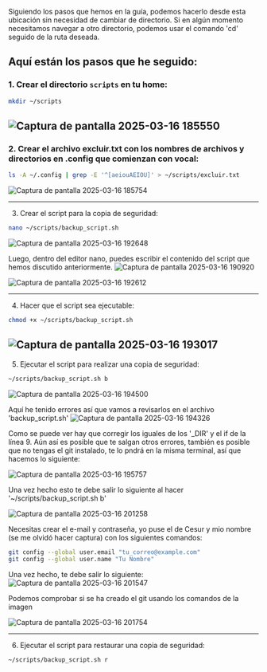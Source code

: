 Siguiendo los pasos que hemos en la guía, podemos hacerlo desde esta ubicación sin necesidad de cambiar de directorio. Si en algún momento necesitamos navegar a otro directorio, podemos usar el comando 'cd' seguido de la ruta deseada.

## Aquí están los pasos que he seguido:

### 1. Crear el directorio `scripts` en tu home:

```bash
mkdir ~/scripts
```
![Captura de pantalla 2025-03-16 185550](https://github.com/user-attachments/assets/e0a09d8c-0761-41be-b004-bd87c2f0970b)
---

### 2. Crear el archivo excluir.txt con los nombres de archivos y directorios en .config que comienzan con vocal:
```bash
ls -A ~/.config | grep -E '^[aeiouAEIOU]' > ~/scripts/excluir.txt
```
![Captura de pantalla 2025-03-16 185754](https://github.com/user-attachments/assets/d777cfe8-9c35-4805-9e0a-bbc9134efe52)

---

3. Crear el script para la copia de seguridad:
```bash
nano ~/scripts/backup_script.sh
```
![Captura de pantalla 2025-03-16 192648](https://github.com/user-attachments/assets/6fb65819-6d02-4dee-8593-1c685eb3a719)

Luego, dentro del editor nano, puedes escribir el contenido del script que hemos discutido anteriormente.
![Captura de pantalla 2025-03-16 190920](https://github.com/user-attachments/assets/fffe4041-3c2c-4369-ab97-2e9a3528f733)

![Captura de pantalla 2025-03-16 192612](https://github.com/user-attachments/assets/f443a91e-312c-4e33-a9b2-dfd29a318460)

---

4. Hacer que el script sea ejecutable:
```bash
chmod +x ~/scripts/backup_script.sh
```
![Captura de pantalla 2025-03-16 193017](https://github.com/user-attachments/assets/5d4ba78d-3c2e-473e-b3c6-d6f99e30a148)
---

5. Ejecutar el script para realizar una copia de seguridad:
```bash
~/scripts/backup_script.sh b
```
![Captura de pantalla 2025-03-16 194500](https://github.com/user-attachments/assets/e4b49663-1f0c-401a-9548-f6a0bf7f577c)

Aquí he tenido errores así que vamos a revisarlos en el archivo 'backup_script.sh'
![Captura de pantalla 2025-03-16 194326](https://github.com/user-attachments/assets/a2ab6a4a-53f2-4582-b79d-58e6c733d227)

Como se puede ver hay que corregir los iguales de los '_DIR' y el if de la línea 9. Aún así es posible que te salgan otros errores, también es posible que no tengas el git instalado, te lo pndrá en la misma terminal, así que hacemos lo siguiente:

![Captura de pantalla 2025-03-16 195757](https://github.com/user-attachments/assets/b197c77f-e967-4372-8336-26cc2b8d50c6)

Una vez hecho esto te debe salir lo siguiente al hacer '~/scripts/backup_script.sh b'

![Captura de pantalla 2025-03-16 201258](https://github.com/user-attachments/assets/18a658fe-3670-4dc5-88b1-7314db0f7fb3)

Necesitas crear el e-mail y contraseña, yo puse el de Cesur y mio nombre (se me olvidó hacer captura) con los siguientes comandos:
```bash
git config --global user.email "tu_correo@example.com"
git config --global user.name "Tu Nombre"
```
Una vez hecho, te debe salir lo siguiente:
![Captura de pantalla 2025-03-16 201547](https://github.com/user-attachments/assets/70573a7d-1c9f-405b-be60-44f616964992)

Podemos comprobar si se ha creado el git usando los comandos de la imagen

![Captura de pantalla 2025-03-16 201754](https://github.com/user-attachments/assets/4bfeb63e-26cf-49a7-b620-0b67dcbb0a39)

---

6. Ejecutar el script para restaurar una copia de seguridad:
```bash
~/scripts/backup_script.sh r
```

